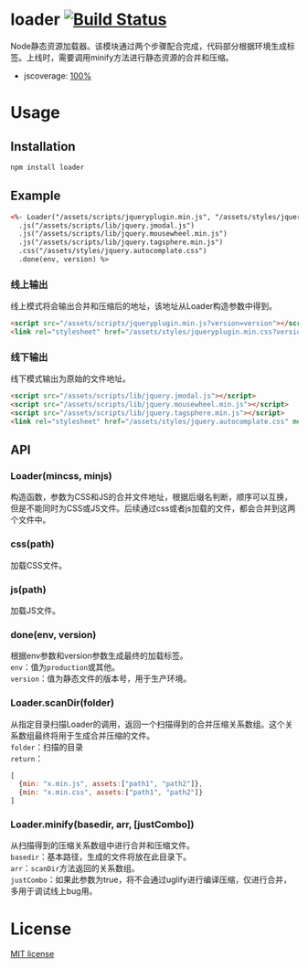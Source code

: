 loader [![Build Status](https://secure.travis-ci.org/TBEDP/loader.png?branch=master)](http://travis-ci.org/TBEDP/loader)
======

Node静态资源加载器。该模块通过两个步骤配合完成，代码部分根据环境生成标签。上线时，需要调用minify方法进行静态资源的合并和压缩。

* jscoverage: [100%](http://fengmk2.github.com/coverage/loader.html)

# Usage
## Installation

```bash
npm install loader
```

## Example

```html
<%- Loader("/assets/scripts/jqueryplugin.min.js", "/assets/styles/jqueryplugin.min.css")
  .js("/assets/scripts/lib/jquery.jmodal.js")
  .js("/assets/scripts/lib/jquery.mousewheel.min.js")
  .js("/assets/scripts/lib/jquery.tagsphere.min.js")
  .css("/assets/styles/jquery.autocomplate.css")
  .done(env, version) %>
```

### 线上输出
线上模式将会输出合并和压缩后的地址，该地址从Loader构造参数中得到。  

```html
<script src="/assets/scripts/jqueryplugin.min.js?version=version"></script>
<link rel="stylesheet" href="/assets/styles/jqueryplugin.min.css?version=version" media="all" />
```

### 线下输出
线下模式输出为原始的文件地址。

```html
<script src="/assets/scripts/lib/jquery.jmodal.js"></script>
<script src="/assets/scripts/lib/jquery.mousewheel.min.js"></script>
<script src="/assets/scripts/lib/jquery.tagsphere.min.js"></script>
<link rel="stylesheet" href="/assets/styles/jquery.autocomplate.css" media="all" />
```

## API
### Loader(mincss, minjs)
构造函数，参数为CSS和JS的合并文件地址，根据后缀名判断，顺序可以互换，但是不能同时为CSS或JS文件。后续通过css或者js加载的文件，都会合并到这两个文件中。  
### css(path)
加载CSS文件。  
### js(path)
加载JS文件。  
### done(env, version)
根据env参数和version参数生成最终的加载标签。  
`env`：值为`production`或其他。  
`version`：值为静态文件的版本号，用于生产环境。  
### Loader.scanDir(folder)
从指定目录扫描Loader的调用，返回一个扫描得到的合并压缩关系数组。这个关系数组最终将用于生成合并压缩的文件。  
`folder`：扫描的目录  
`return`：

```js
[
  {min: "x.min.js", assets:["path1", "path2"]},
  {min: "x.min.css", assets:["path1", "path2"]}
]
```
### Loader.minify(basedir, arr, [justCombo])
从扫描得到的压缩关系数组中进行合并和压缩文件。  
`basedir`：基本路径，生成的文件将放在此目录下。  
`arr`：`scanDir`方法返回的关系数组。  
`justCombo`：如果此参数为true，将不会通过uglify进行编译压缩，仅进行合并，多用于调试线上bug用。

# License
[MIT license](https://github.com/TBEDP/loader/blob/master/MIT-License)